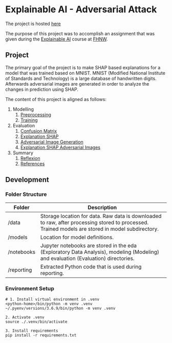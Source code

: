 # Explainable AI - Adversarial Attack
The project is hosted [here](https://github.com/raffaelschmid/xai-adversarial-attack)

The purpose of this project was to accomplish an assignment that was given during the
[Explainable AI](https://www.fhnw.ch/de/weiterbildung/technik/explainable-ai) course at
[FHNW](https://www.fhnw.ch).


## Project

The primary goal of the project is to make SHAP based explanations for a model that was trained based on MNIST.
MNIST (Modified National Institute of Standards and Technology) is a large database of handwritten digits. Afterwards
adversarial images are generated in order to analyze the changes in prediction using SHAP.

The content of this project is aligned as follows:

1. Modelling
    1. [Preprocessing](./notebook/modeling/00_preprocessing.ipynb)
    2. [Training](./notebook/modeling/01_train_model.ipynb)
2. Evaluation
    1. [Confusion Matrix](./notebook/evaluation/01_confusion_matrix.ipynb)
    2. [Explanation SHAP](./notebook/evaluation/02_explain_shap_original.ipynb)
    3. [Adversarial Image Generation](./notebook/evaluation/03_adversarial_images_generation_fgsm.ipynb)
    4. [Explanation SHAP Adversarial Images](./notebook/evaluation/04_explain_shap_adversarial_images.ipynb)
3. Summary
    1. [Reflexion](./notebook/summary/01_reflexion.ipynb)
    2. [References](./notebook/summary/02_references.ipynb)

## Development

### Folder Structure

| Folder         | Description                                                                                                                                      |
|----------------|--------------------------------------------------------------------------------------------------------------------------------------------------|
| /data          | Storage location for data. Raw data is downloaded to raw, after processing stored to processed. Trained models are stored in model subdirectory. |
| /models        | Location for model definitions.                                                                                                                  |
| /notebooks     | Jupyter notebooks are stored in the eda (Exploratory Data Analysis), modeling (Modeling) and evaluation (Evaluation) directories.                |
| /reporting     | Extracted Python code that is used during reporting.                                                                                             |

### Environment Setup

```
# 1. Install virtual environment in .venv
<python-home>/bin/python -m venv .venv
~/.pyenv/versions/3.6.9/bin/python -m venv .venv

2. Activate .venv
source ./.venv/bin/activate

3. Install requirements
pip install -r requirements.txt 
```

